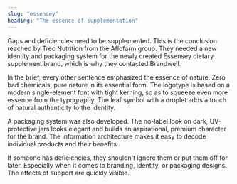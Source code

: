```yaml
---
slug: "essensey"
heading: "The essence of supplementation"
---
```


Gaps and deficiencies need to be supplemented. This is the conclusion reached by Trec Nutrition from the Aflofarm group. They needed a new identity and packaging system for the newly created Essensey dietary supplement brand, which is why they contacted Brandwell.

In the brief, every other sentence emphasized the essence of nature. Zero bad chemicals, pure nature in its essential form. The logotype is based on a modern single-element font with tight kerning, so as to squeeze even more essence from the typography. The leaf symbol with a droplet adds a touch of natural authenticity to the identity.

A packaging system was also developed. The no-label look on dark, UV-protective jars looks elegant and builds an aspirational, premium character for the brand. The information architecture makes it easy to decode individual products and their benefits.

If someone has deficiencies, they shouldn't ignore them or put them off for later. Especially when it comes to branding, identity, or packaging designs. The effects of support are quickly visible.
